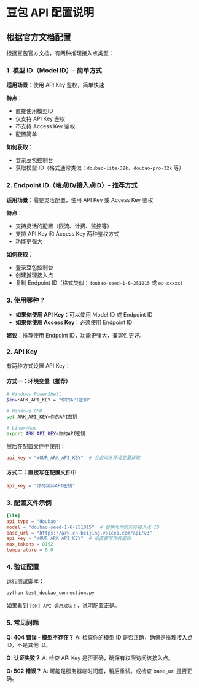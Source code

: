 # 豆包 API 配置说明

## 根据官方文档配置

根据豆包官方文档，有两种推理接入点类型：

### 1. 模型 ID（Model ID）- 简单方式

**适用场景**：使用 API Key 鉴权，简单快速

**特点**：
- 直接使用模型ID
- 仅支持 API Key 鉴权
- 不支持 Access Key 鉴权
- 配置简单

**如何获取**：
- 登录豆包控制台
- 获取模型 ID（格式通常类似：`doubao-lite-32k`、`doubao-pro-32k` 等）

### 2. Endpoint ID（端点ID/接入点ID）- 推荐方式

**适用场景**：需要灵活配置，使用 API Key 或 Access Key 鉴权

**特点**：
- 支持灵活的配置（限流、计费、监控等）
- 支持 API Key 和 Access Key 两种鉴权方式
- 功能更强大

**如何获取**：
- 登录豆包控制台
- 创建推理接入点
- 复制 Endpoint ID（格式类似：`doubao-seed-1-6-251015` 或 `ep-xxxxx`）

### 3. 使用哪种？

- **如果你使用 API Key**：可以使用 Model ID 或 Endpoint ID
- **如果你使用 Access Key**：必须使用 Endpoint ID

**建议**：推荐使用 Endpoint ID，功能更强大，兼容性更好。

### 2. API Key

有两种方式设置 API Key：

#### 方式一：环境变量（推荐）

```bash
# Windows PowerShell
$env:ARK_API_KEY = "你的API密钥"

# Windows CMD
set ARK_API_KEY=你的API密钥

# Linux/Mac
export ARK_API_KEY=你的API密钥
```

然后在配置文件中使用：
```toml
api_key = "YOUR_ARK_API_KEY"  # 会自动从环境变量读取
```

#### 方式二：直接写在配置文件中

```toml
api_key = "你的实际API密钥"
```

### 3. 配置文件示例

```toml
[llm]
api_type = "doubao"
model = "doubao-seed-1-6-251015"  # 替换为你的实际接入点 ID
base_url = "https://ark.cn-beijing.volces.com/api/v3"
api_key = "YOUR_ARK_API_KEY"  # 或直接写你的密钥
max_tokens = 8192
temperature = 0.0
```

### 4. 验证配置

运行测试脚本：
```bash
python test_doubao_connection.py
```

如果看到 `[OK] API 调用成功！`，说明配置正确。

### 5. 常见问题

**Q: 404 错误 - 模型不存在？**
A: 检查你的模型 ID 是否正确，确保是推理接入点 ID，不是其他 ID。

**Q: 认证失败？**
A: 检查 API Key 是否正确，确保有权限访问该接入点。

**Q: 502 错误？**
A: 可能是服务器临时问题，稍后重试。或检查 base_url 是否正确。

